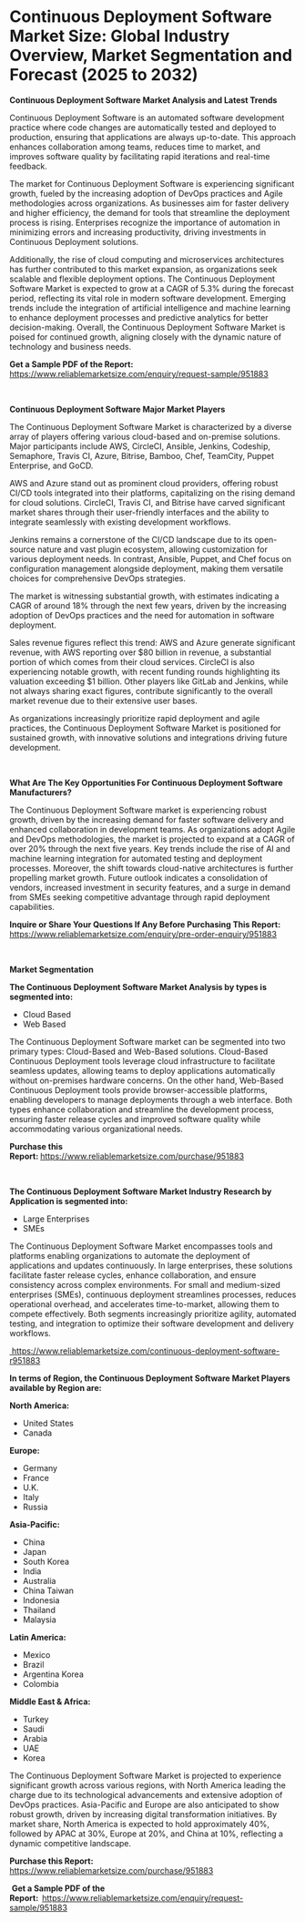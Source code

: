 <p><h1>Continuous Deployment Software Market Size: Global Industry Overview, Market Segmentation and Forecast (2025 to 2032)</h1></p><p><strong>Continuous Deployment Software Market Analysis and Latest Trends</strong></p>
<p><p>Continuous Deployment Software is an automated software development practice where code changes are automatically tested and deployed to production, ensuring that applications are always up-to-date. This approach enhances collaboration among teams, reduces time to market, and improves software quality by facilitating rapid iterations and real-time feedback.</p><p>The market for Continuous Deployment Software is experiencing significant growth, fueled by the increasing adoption of DevOps practices and Agile methodologies across organizations. As businesses aim for faster delivery and higher efficiency, the demand for tools that streamline the deployment process is rising. Enterprises recognize the importance of automation in minimizing errors and increasing productivity, driving investments in Continuous Deployment solutions. </p><p>Additionally, the rise of cloud computing and microservices architectures has further contributed to this market expansion, as organizations seek scalable and flexible deployment options. The Continuous Deployment Software Market is expected to grow at a CAGR of 5.3% during the forecast period, reflecting its vital role in modern software development. Emerging trends include the integration of artificial intelligence and machine learning to enhance deployment processes and predictive analytics for better decision-making. Overall, the Continuous Deployment Software Market is poised for continued growth, aligning closely with the dynamic nature of technology and business needs.</p></p>
<p><strong>Get a Sample PDF of the Report:&nbsp;</strong> <a href="https://www.reliablemarketsize.com/enquiry/request-sample/951883?utm_campaign=2930&utm_medium=2&utm_source=Github&utm_content=ia&utm_term=17042025&utm_id=continuous-deployment-software">https://www.reliablemarketsize.com/enquiry/request-sample/951883</a></p>
<p>&nbsp;</p>
<p><strong>Continuous Deployment Software Major Market Players</strong></p>
<p><p>The Continuous Deployment Software Market is characterized by a diverse array of players offering various cloud-based and on-premise solutions. Major participants include AWS, CircleCI, Ansible, Jenkins, Codeship, Semaphore, Travis CI, Azure, Bitrise, Bamboo, Chef, TeamCity, Puppet Enterprise, and GoCD. </p><p>AWS and Azure stand out as prominent cloud providers, offering robust CI/CD tools integrated into their platforms, capitalizing on the rising demand for cloud solutions. CircleCI, Travis CI, and Bitrise have carved significant market shares through their user-friendly interfaces and the ability to integrate seamlessly with existing development workflows. </p><p>Jenkins remains a cornerstone of the CI/CD landscape due to its open-source nature and vast plugin ecosystem, allowing customization for various deployment needs. In contrast, Ansible, Puppet, and Chef focus on configuration management alongside deployment, making them versatile choices for comprehensive DevOps strategies.</p><p>The market is witnessing substantial growth, with estimates indicating a CAGR of around 18% through the next few years, driven by the increasing adoption of DevOps practices and the need for automation in software deployment. </p><p>Sales revenue figures reflect this trend: AWS and Azure generate significant revenue, with AWS reporting over $80 billion in revenue, a substantial portion of which comes from their cloud services. CircleCI is also experiencing notable growth, with recent funding rounds highlighting its valuation exceeding $1 billion. Other players like GitLab and Jenkins, while not always sharing exact figures, contribute significantly to the overall market revenue due to their extensive user bases.</p><p>As organizations increasingly prioritize rapid deployment and agile practices, the Continuous Deployment Software Market is positioned for sustained growth, with innovative solutions and integrations driving future development.</p></p>
<p>&nbsp;</p>
<p><strong>What Are The Key Opportunities For Continuous Deployment Software Manufacturers?</strong></p>
<p><p>The Continuous Deployment Software market is experiencing robust growth, driven by the increasing demand for faster software delivery and enhanced collaboration in development teams. As organizations adopt Agile and DevOps methodologies, the market is projected to expand at a CAGR of over 20% through the next five years. Key trends include the rise of AI and machine learning integration for automated testing and deployment processes. Moreover, the shift towards cloud-native architectures is further propelling market growth. Future outlook indicates a consolidation of vendors, increased investment in security features, and a surge in demand from SMEs seeking competitive advantage through rapid deployment capabilities.</p></p>
<p><strong>Inquire or Share Your Questions If Any Before Purchasing This Report:</strong> <a href="https://www.reliablemarketsize.com/enquiry/pre-order-enquiry/951883?utm_campaign=2930&utm_medium=2&utm_source=Github&utm_content=ia&utm_term=17042025&utm_id=continuous-deployment-software">https://www.reliablemarketsize.com/enquiry/pre-order-enquiry/951883</a></p>
<p>&nbsp;</p>
<p><strong>Market Segmentation</strong></p>
<p><strong>The Continuous Deployment Software Market Analysis by types is segmented into:</strong></p>
<p><ul><li>Cloud Based</li><li>Web Based</li></ul></p>
<p><p>The Continuous Deployment Software market can be segmented into two primary types: Cloud-Based and Web-Based solutions. Cloud-Based Continuous Deployment tools leverage cloud infrastructure to facilitate seamless updates, allowing teams to deploy applications automatically without on-premises hardware concerns. On the other hand, Web-Based Continuous Deployment tools provide browser-accessible platforms, enabling developers to manage deployments through a web interface. Both types enhance collaboration and streamline the development process, ensuring faster release cycles and improved software quality while accommodating various organizational needs.</p></p>
<p><strong>Purchase this Report:&nbsp;</strong><a href="https://www.reliablemarketsize.com/purchase/951883?utm_campaign=2930&utm_medium=2&utm_source=Github&utm_content=ia&utm_term=17042025&utm_id=continuous-deployment-software">https://www.reliablemarketsize.com/purchase/951883</a></p>
<p>&nbsp;</p>
<p><strong>The Continuous Deployment Software Market Industry Research by Application is segmented into:</strong></p>
<p><ul><li>Large Enterprises</li><li>SMEs</li></ul></p>
<p><p>The Continuous Deployment Software Market encompasses tools and platforms enabling organizations to automate the deployment of applications and updates continuously. In large enterprises, these solutions facilitate faster release cycles, enhance collaboration, and ensure consistency across complex environments. For small and medium-sized enterprises (SMEs), continuous deployment streamlines processes, reduces operational overhead, and accelerates time-to-market, allowing them to compete effectively. Both segments increasingly prioritize agility, automated testing, and integration to optimize their software development and delivery workflows.</p></p>
<p><a href="https://www.reliablemarketsize.com/continuous-deployment-software-r951883?utm_campaign=2930&utm_medium=2&utm_source=Github&utm_content=ia&utm_term=17042025&utm_id=continuous-deployment-software">&nbsp;https://www.reliablemarketsize.com/continuous-deployment-software-r951883</a></p>
<p><strong>In terms of Region, the Continuous Deployment Software Market Players available by Region are:</strong></p>
<p>
    <p> <strong> North America: </strong>
        <ul>
            <li>United States</li>
            <li>Canada</li>
        </ul>
        </p> 
    <p> <strong> Europe: </strong>
        <ul>
            <li>Germany</li>
            <li>France</li>
            <li>U.K.</li>
            <li>Italy</li>
            <li>Russia</li>
        </ul>
        </p> 
    <p> <strong> Asia-Pacific: </strong>
        <ul>
            <li>China</li>
            <li>Japan</li>
            <li>South Korea</li>
            <li>India</li>
            <li>Australia</li>
            <li>China Taiwan</li>
            <li>Indonesia</li>
            <li>Thailand</li>
            <li>Malaysia</li>
        </ul>
        </p> 
    <p> <strong> Latin America: </strong>
        <ul>
            <li>Mexico</li>
            <li>Brazil</li>
            <li>Argentina Korea</li>
            <li>Colombia</li>
        </ul>
        </p> 
    <p> <strong> Middle East & Africa: </strong>
        <ul>
            <li>Turkey</li>
            <li>Saudi</li>
            <li>Arabia</li>
            <li>UAE</li>
            <li>Korea</li>
        </ul>
    </p>
    </p>
<p><p>The Continuous Deployment Software Market is projected to experience significant growth across various regions, with North America leading the charge due to its technological advancements and extensive adoption of DevOps practices. Asia-Pacific and Europe are also anticipated to show robust growth, driven by increasing digital transformation initiatives. By market share, North America is expected to hold approximately 40%, followed by APAC at 30%, Europe at 20%, and China at 10%, reflecting a dynamic competitive landscape.</p></p>
<p><strong>Purchase this Report: </strong><a href="https://www.reliablemarketsize.com/purchase/951883?utm_campaign=2930&utm_medium=2&utm_source=Github&utm_content=ia&utm_term=17042025&utm_id=continuous-deployment-software">https://www.reliablemarketsize.com/purchase/951883</a></p>
<p>&nbsp;<strong>Get a Sample PDF of the Report:&nbsp;&nbsp;</strong><a href="https://www.reliablemarketsize.com/enquiry/request-sample/951883?utm_campaign=2930&utm_medium=2&utm_source=Github&utm_content=ia&utm_term=17042025&utm_id=continuous-deployment-software">https://www.reliablemarketsize.com/enquiry/request-sample/951883</a></p>
<p><strong></strong></p>
<p><p></p><p></p><p></p></p>